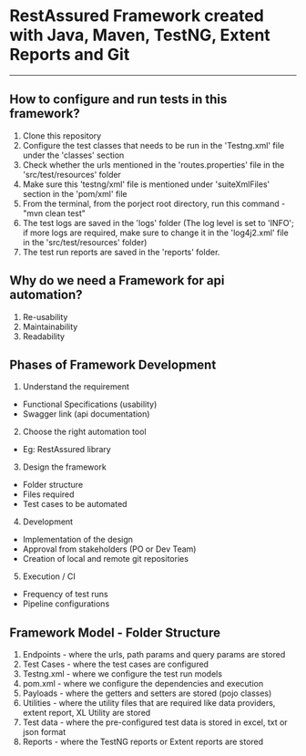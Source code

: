 RestAssured Framework created with Java, Maven, TestNG, Extent Reports and Git
===============================================================================

-------------------------------------------------
How to configure and run tests in this framework?
-------------------------------------------------
1. Clone this repository
2. Configure the test classes that needs to be run in the 'Testng.xml' file under the 'classes' section
3. Check whether the urls mentioned in the 'routes.properties' file in the 'src/test/resources' folder
4. Make sure this 'testng/xml' file is mentioned under 'suiteXmlFiles' section in the 'pom/xml' file
5. From the terminal, from the porject root directory, run this command - "mvn clean test"
6. The test logs are saved in the 'logs' folder (The log level is set to 'INFO'; if more logs are required, make sure to change it in the 'log4j2.xml' file in the 'src/test/resources' folder)
7. The test run reports are saved in the 'reports' folder.

Why do we need a Framework for api automation?
----------------------------------------------
1. Re-usability
2. Maintainability
3. Readability

Phases of Framework Development
--------------------------------

1. Understand the requirement
  - Functional Specifications (usability)
  - Swagger link (api documentation)
2. Choose the right automation tool
  - Eg: RestAssured library
3. Design the framework
  - Folder structure
  - Files required
  - Test cases to be automated
4. Development
  - Implementation of the design
  - Approval from stakeholders (PO or Dev Team)
  - Creation of local and remote git repositories 
5. Execution / CI
  - Frequency of test runs
  - Pipeline configurations


Framework Model - Folder Structure
----------------------------------

1. Endpoints - where the urls, path params and query params are stored
2. Test Cases - where the test cases are configured
3. Testng.xml - where we configure the test run models
4. pom.xml - where we configure the dependencies and execution
5. Payloads - where the getters and setters are stored (pojo classes)
6. Utilities - where the utility files that are required like data providers, extent report, XL Utility are stored
7. Test data - where the pre-configured test data is stored in excel, txt or json format
8. Reports - where the TestNG reports or Extent reports are stored

